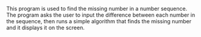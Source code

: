 This program is used to find the missing number in a number sequence. The program asks the user to input the difference between each number in the sequence, then runs a simple algorithm that finds the missing number and it displays it on the screen. 
